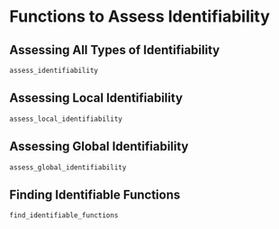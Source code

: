 # Functions to Assess Identifiability

## Assessing All Types of Identifiability

```@docs
assess_identifiability
```

## Assessing Local Identifiability

```@docs
assess_local_identifiability
```

## Assessing Global Identifiability

```@docs
assess_global_identifiability
```

## Finding Identifiable Functions

```@docs
find_identifiable_functions
```
